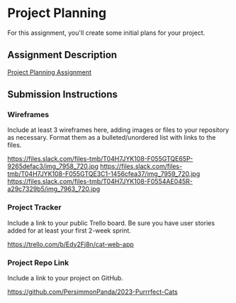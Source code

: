 # Project Planning
For this assignment, you'll create some initial plans for your project.

## Assignment Description
[Project Planning Assignment](https://education.launchcode.org/liftoff/modules/assignments/project-planning)

## Submission Instructions

### Wireframes

Include at least 3 wireframes here, adding images or files to your repository as necessary. Format them as a bulleted/unordered list with links to the files.


https://files.slack.com/files-tmb/T04H7JYK108-F055GTQE65P-9265defac3/img_7958_720.jpg
https://files.slack.com/files-tmb/T04H7JYK108-F055GTQE3C1-1456cfea37/img_7959_720.jpg
https://files.slack.com/files-tmb/T04H7JYK108-F0554AE045R-a29c7329b5/img_7963_720.jpg

### Project Tracker

Include a link to your public Trello board. Be sure you have user stories added for at least your first 2-week sprint.

https://trello.com/b/Edy2Fj8n/cat-web-app

### Project Repo Link

Include a link to your project on GitHub.

https://github.com/PersimmonPanda/2023-Purrrfect-Cats

